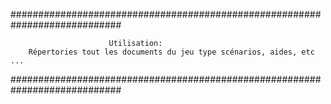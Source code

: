 ############################################################################


                          Utilisation:
        Répertories tout les documents du jeu type scénarios, aides, etc ...


############################################################################

